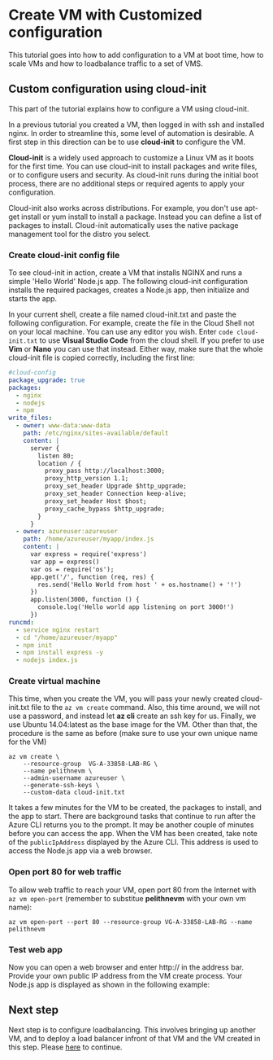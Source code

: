 # Create VM with Customized configuration

This tutorial goes into how to add configuration to a VM at boot time, how to scale VMs and how to loadbalance traffic to a set of VMS.

## Custom configuration using cloud-init
This part of the tutorial explains how to configure a VM using cloud-init. 

In a previous tutorial you created a VM, then logged in with ssh and installed nginx. In order to streamline this, some level of automation is desirable. A first step in this direction can be to use **cloud-init** to configure the VM.

**Cloud-init** is a widely used approach to customize a Linux VM as it boots for the first time. You can use cloud-init to install packages and write files, or to configure users and security. As cloud-init runs during the initial boot process, there are no additional steps or required agents to apply your configuration.

Cloud-init also works across distributions. For example, you don't use apt-get install or yum install to install a package. Instead you can define a list of packages to install. Cloud-init automatically uses the native package management tool for the distro you select.

### Create cloud-init config file
To see cloud-init in action, create a VM that installs NGINX and runs a simple 'Hello World' Node.js app. The following cloud-init configuration installs the required packages, creates a Node.js app, then initialize and starts the app.

In your current shell, create a file named cloud-init.txt and paste the following configuration. For example, create the file in the Cloud Shell not on your local machine. You can use any editor you wish. Enter ````code cloud-init.txt```` to use **Visual Studio Code** from the cloud shell. If you prefer to use **Vim** or **Nano** you can use that instead. Either way, make sure that the whole cloud-init file is copied correctly, including the first line:

````yaml
#cloud-config
package_upgrade: true
packages:
  - nginx
  - nodejs
  - npm
write_files:
  - owner: www-data:www-data
    path: /etc/nginx/sites-available/default
    content: |
      server {
        listen 80;
        location / {
          proxy_pass http://localhost:3000;
          proxy_http_version 1.1;
          proxy_set_header Upgrade $http_upgrade;
          proxy_set_header Connection keep-alive;
          proxy_set_header Host $host;
          proxy_cache_bypass $http_upgrade;
        }
      }
  - owner: azureuser:azureuser
    path: /home/azureuser/myapp/index.js
    content: |
      var express = require('express')
      var app = express()
      var os = require('os');
      app.get('/', function (req, res) {
        res.send('Hello World from host ' + os.hostname() + '!')
      })
      app.listen(3000, function () {
        console.log('Hello world app listening on port 3000!')
      })
runcmd:
  - service nginx restart
  - cd "/home/azureuser/myapp"
  - npm init
  - npm install express -y
  - nodejs index.js
````

### Create virtual machine
This time, when you create the VM, you will pass your newly created cloud-init.txt file to the ````az vm create```` command. Also, this time around, we will not use a password, and instead let **az cli** create an ssh key for us. Finally, we use Ubuntu 14.04:latest as the base image for the VM. Other than that, the procedure is the same as before (make sure to use your own unique name for the VM)
````console
az vm create \
    --resource-group  VG-A-33858-LAB-RG \
    --name pelithnevm \
    --admin-username azureuser \
    --generate-ssh-keys \
    --custom-data cloud-init.txt
````

It takes a few minutes for the VM to be created, the packages to install, and the app to start. There are background tasks that continue to run after the Azure CLI returns you to the prompt. It may be another couple of minutes before you can access the app. When the VM has been created, take note of the ````publicIpAddress```` displayed by the Azure CLI. This address is used to access the Node.js app via a web browser.

### Open port 80 for web traffic
To allow web traffic to reach your VM, open port 80 from the Internet with ````az vm open-port```` (remember to substitue **pelithnevm** with your own vm name):
````console
az vm open-port --port 80 --resource-group VG-A-33858-LAB-RG --name pelithnevm
````

### Test web app
Now you can open a web browser and enter http:// in the address bar. Provide your own public IP address from the VM create process. Your Node.js app is displayed as shown in the following example:


## Next step
Next step is to configure loadbalancing. This involves bringing up another VM, and to deploy a load balancer infront of that VM and the VM created in this step. Please <a href="https://github.com/pelithne/azure-workshop/blob/master/loadbalancing.md">here</a> to continue.
